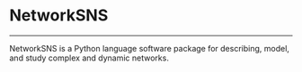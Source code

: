 # NetworkSNS

------

NetworkSNS is a Python language software package for describing, model, and study complex and dynamic networks.
